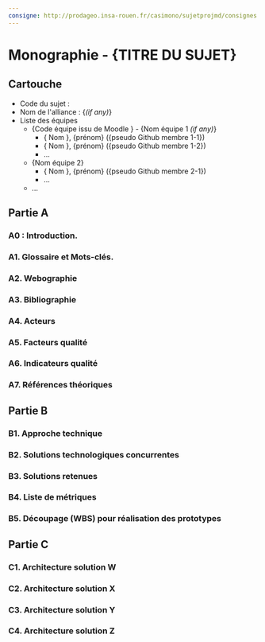 ```yaml
---
consigne: http://prodageo.insa-rouen.fr/casimono/sujetprojmd/consignes.html
---
```

# Monographie - {TITRE DU SUJET}

## Cartouche

 - Code du sujet : 
 - Nom de l'alliance : {_(if any)_}
 - Liste des équipes
   - {Code équipe issu de Moodle } - {Nom équipe 1 _(if any)_}
     - { Nom }, {prénom} ({pseudo Github membre 1-1})
     - { Nom }, {prénom} ({pseudo Github membre 1-2})
     - ...
   - {Nom équipe 2}
     - { Nom }, {prénom} ({pseudo Github membre 2-1})
     - ...
   - ...
## Partie A

### A0 : Introduction.

### A1. Glossaire et Mots-clés.

### A2. Webographie

### A3. Bibliographie

### A4. Acteurs

### A5. Facteurs qualité

### A6. Indicateurs qualité

### A7. Références théoriques

## Partie B

### B1. Approche technique

### B2. Solutions technologiques concurrentes

### B3. Solutions retenues

### B4. Liste de métriques

### B5. Découpage (WBS) pour réalisation des prototypes

## Partie C

### C1. Architecture solution W

### C2. Architecture solution X

### C3. Architecture solution Y

### C4. Architecture solution Z
